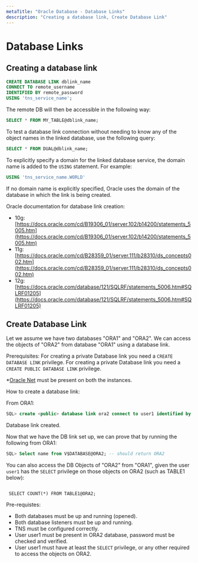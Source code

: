 ```yaml
---
metaTitle: "Oracle Database - Database Links"
description: "Creating a database link, Create Database Link"
---
```


# Database Links



## Creating a database link


```sql
CREATE DATABASE LINK dblink_name 
CONNECT TO remote_username 
IDENTIFIED BY remote_password 
USING 'tns_service_name';

```

The remote DB will then be accessible in the following way:

```sql
SELECT * FROM MY_TABLE@dblink_name;

```

To test a database link connection without needing to know any of the object names in the linked database, use the following query:

```sql
SELECT * FROM DUAL@dblink_name;

```

To explicitly specify a domain for the linked database service, the domain name is added to the `USING` statement. For example:

```sql
USING 'tns_service_name.WORLD'

```

If no domain name is explicitly specified, Oracle uses the domain of the database in which the link is being created.

Oracle documentation for database link creation:

- 10g: [https://docs.oracle.com/cd/B19306_01/server.102/b14200/statements_5005.htm](https://docs.oracle.com/cd/B19306_01/server.102/b14200/statements_5005.htm)
- 11g: [https://docs.oracle.com/cd/B28359_01/server.111/b28310/ds_concepts002.htm](https://docs.oracle.com/cd/B28359_01/server.111/b28310/ds_concepts002.htm)
- 12g: [https://docs.oracle.com/database/121/SQLRF/statements_5006.htm#SQLRF01205](https://docs.oracle.com/database/121/SQLRF/statements_5006.htm#SQLRF01205)



## Create Database Link


Let we assume we have two databases "ORA1" and "ORA2". We can access the objects of "ORA2" from database "ORA1" using a database link.

Prerequisites:
For creating a private Database link you need a `CREATE DATABASE LINK` privilege.
For creating a private Database link you need a `CREATE PUBLIC DATABASE LINK` privilege.

*[Oracle Net](https://docs.oracle.com/cd/B19306_01/gateways.102/b16223/net.htm#i1153556) must be present on both the instances.

How to create a database link:

From ORA1:

```sql
SQL> create <public> database link ora2 connect to user1 identified by pass1 using <tns name of ora2>;

```

Database link created.

Now that we have the DB link set up, we can prove that by running the following from ORA1:

```sql
SQL> Select name from V$DATABASE@ORA2; -- should return ORA2

```

You can also access the DB Objects of "ORA2" from "ORA1", given the user `user1` has the `SELECT` privilege on those objects on ORA2 (such as TABLE1 below):

```

 SELECT COUNT(*) FROM TABLE1@ORA2;

```

Pre-requistes:

- Both databases must be up and running (opened).
- Both database listeners must be up and running.
- TNS must be configured correctly.
- User user1 must be present in ORA2 database, password must be checked and verified.
- User user1 must have at least the `SELECT` privilege, or any other required to access the objects on ORA2.

